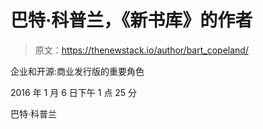 # 巴特·科普兰，《新书库》的作者

> 原文：<https://thenewstack.io/author/bart_copeland/>

企业和开源:商业发行版的重要角色

2016 年 1 月 6 日下午 1 点 25 分

巴特·科普兰